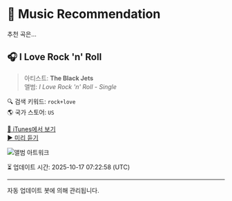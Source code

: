 
# 🎵 Music Recommendation

추천 곡은...

## 🎧 I Love Rock 'n' Roll  
> 아티스트: **The Black Jets**  
> 앨범: _I Love Rock 'n' Roll - Single_  

🔍 검색 키워드: `rock+love`  
🌎 국가 스토어: `US`

[🔗 iTunes에서 보기](https://music.apple.com/us/album/i-love-rock-n-roll/387841218?i=387841269&uo=4)  
[▶️ 미리 듣기](https://audio-ssl.itunes.apple.com/itunes-assets/AudioPreview125/v4/b9/4a/88/b94a8804-8956-64b4-9e6e-770075a88f28/mzaf_12516034342632133361.plus.aac.p.m4a)

![앨범 아트워크](https://is1-ssl.mzstatic.com/image/thumb/Music/7b/93/4e/mzi.nlbltsem.jpg/100x100bb.jpg)

⏳ 업데이트 시간: 2025-10-17 07:22:58 (UTC)

---
자동 업데이트 봇에 의해 관리됩니다.
